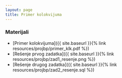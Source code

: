 ```yaml
---
layout: page
title: Primer kolokvijuma
---
```


### Materijali

- [Primer kolokvijuma]({{ site.baseurl }}{% link resources/projbp/primer_klk.pdf %})
- [Rešenje prvog zadatka]({{ site.baseurl }}{% link resources/projbp/zad1_resenje.png %})
- [Rešenje drugog zadatka]({{ site.baseurl }}{% link resources/projbp/zad2_resenje.sql %})
